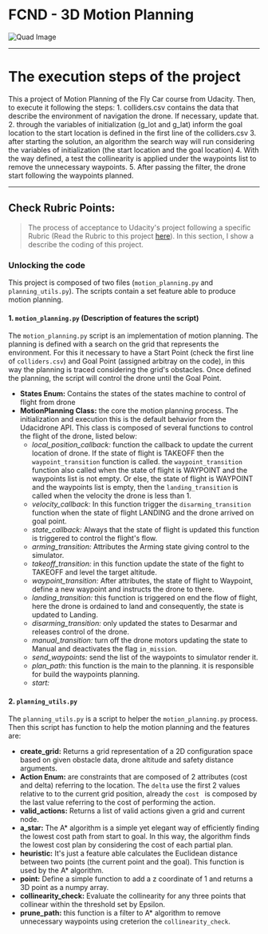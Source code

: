 # FCND - 3D Motion Planning
![Quad Image](./misc/enroute.png)

---

# The execution steps of the project
This a project of Motion Planning of the Fly Car course from Udacity.
Then, to execute it following the steps:
    1. colliders.csv contains the data that describe the environment of navigation the drone. If necessary, update that.
    2. through the variables of initialization (g_lot and g_lat) inform the goal location to the start location is defined in the first line of the colliders.csv
    3. after starting the solution, an algorithm the search way will run considering the variables of initialization (the start location and the goal location)
    4. With the way defined, a test the collinearity is applied under the waypoints list to remove the unnecessary waypoints.
    5. After passing the filter, the drone start following the waypoints planned.

---

## Check Rubric Points:
> The process of acceptance to Udacity's project following a specific Rubric (Read the Rubric to this project [here](https://review.udacity.com/#!/rubrics/1534/view)). In this section, I show a describe the coding of this project.

### Unlocking the code
This project is composed of two files (`motion_planning.py` and `planning_utils.py`). The scripts contain a set feature able to produce motion planning.

#### 1. `motion_planning.py` (Description of features the script)
The `motion_planning.py` script is an implementation of motion planning. The planning is defined with a search on the grid that represents the environment. For this it necessary to have a Start Point (check the first line of `colliders.csv`) and Goal Point (assigned arbitray on the code), in this way the planning is traced considering the grid's obstacles.
Once defined the planning, the script will control the drone until the Goal Point.

* **States Enum:** Contains the states of the states machine to control of flight from drone 
* **MotionPlanning Class:** the core the motion planning process. The initialization and execution this is the default behavior from the Udacidrone API. This class is composed of several functions to control the flight of the drone, listed below:
    * *local_position_callback:* function the callback to update the current location of drone. If the state of flight is TAKEOFF then the `waypoint_transition` function is called. the `waypoint_transition` function also called when the state of flight is WAYPOINT and the waypoints list is not empty. Or else, the state of flight is WAYPOINT and the waypoints list is empty, then the `landing_transition` is called when the velocity the drone is less than 1.
    * *velocity_callback:* In this function trigger the `disarming_transition` function when the state of flight LANDING and the drone arrived on goal point.
    * *state_callback:* Always that the state of flight is updated this function is triggered to control the flight's flow.
    * *arming_transition:* Attributes the Arming state giving control to the simulator.
    * *takeoff_transition:* in this function update the state of the fight to TAKEOFF and level the target altitude.
    * *waypoint_transition:* After attributes, the state of flight to Waypoint, define a new waypoint and instructs the drone to there.
    * *landing_transition:* this function is triggered on end the flow of flight, here the drone is ordained to land and consequently, the state is updated to Landing.
    * *disarming_transition:* only updated the states to Desarmar and releases control of the drone. 
    * *manual_transition:* turn off the drone motors updating the state to Manual and deactivates the flag `in_mission`.
    * *send_waypoints:* send the list of the waypoints to simulator render it.
    * *plan_path:* this function is the main to the planning. it is responsible for build the waypoints planning.
    * *start:* 

#### 2. `planning_utils.py`
The `planning_utils.py` is a script to helper the `motion_planning.py` process. Then this script has function to help the motion planning and the features are:

* **create_grid:** Returns a grid representation of a 2D configuration space based on given obstacle data, drone altitude and safety distance arguments.
* **Action Enum:** are constraints that are composed of 2 attributes (cost and delta) referring to the location. The `delta` use the first 2 values relative to to the current grid position, already the `cost ` is composed by the last value referring to the cost of performing the action.
* **valid_actions:** Returns a list of valid actions given a grid and current node.
* **a_star:** The A* algorithm is a simple yet elegant way of efficiently finding the lowest cost path from start to goal. In this way, the algorithm finds the lowest cost plan by considering the cost of each partial plan.
* **heuristic:** It's just a feature able calculates the Euclidean distance between two points (the current point and the goal). This function is used by the A* algorithm.
* **point:** Define a simple function to add a z coordinate of 1 and returns a 3D point as a numpy array.
* **collinearity_check:** Evaluate the collinearity for any three points that collinear within the threshold set by Epsilon.
* **prune_path:** this function is a filter to A* algorithm to remove unnecessary waypoints using creterion the `collinearity_check`.
